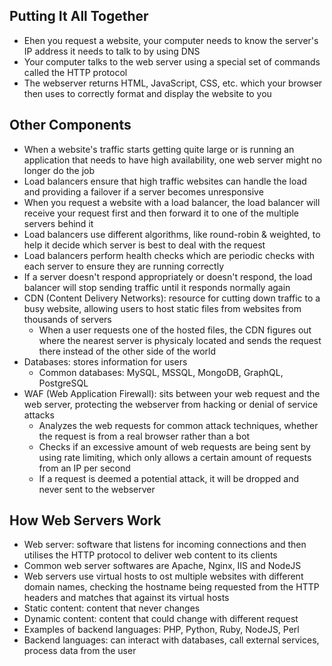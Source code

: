 ## Putting It All Together
* Ehen you request a website, your computer needs to know the server's IP address it needs to talk to by using DNS
* Your computer  talks to the web server using a special set of commands called the HTTP protocol
* The webserver returns HTML, JavaScript, CSS, etc. which your browser then uses to correctly format and display the website to you

## Other Components
* When a website's traffic starts getting quite large or is running an application that needs to have high availability, one web server might no longer do the job
* Load balancers ensure that high traffic websites can handle the load and providing a failover if a server becomes unresponsive
* When you request a website with a load balancer, the load balancer will receive your request first and then forward it to one of the multiple servers behind it
* Load balancers use different algorithms, like round-robin & weighted, to help it decide which server is best to deal with the request
* Load balancers perform health checks which are periodic checks with each server to ensure they are running correctly
* If a server doesn't respond appropriately or doesn't respond, the load balancer will stop sending traffic until it responds normally again
* CDN (Content Delivery Networks): resource for cutting down traffic to a busy website, allowing users to host static files from websites from thousands of servers
  * When a user requests one of the hosted files, the CDN figures out where the nearest server is physicaly located and sends the request there instead of the other side of the world
* Databases: stores information for users
  * Common databases: MySQL, MSSQL, MongoDB, GraphQL, PostgreSQL
* WAF (Web Application Firewall): sits between your web request and the web server, protecting the webserver from hacking or denial of service attacks
  * Analyzes the web requests for common attack techniques, whether the request is from a real browser rather than a bot
  * Checks if an excessive amount of web requests are being sent by using rate limiting, which only allows a certain amount of requests from an IP per second
  * If a request is deemed a potential attack, it will be dropped and never sent to the webserver
 
## How Web Servers Work
* Web server: software that listens for incoming connections and then utilises the HTTP protocol to deliver web content to its clients
* Common web server softwares are Apache, Nginx, IIS and NodeJS
* Web servers use virtual hosts to ost multiple websites with different domain names, checking the hostname being requested from the HTTP headers and matches that against its virtual hosts
* Static content: content that never changes
* Dynamic content: content that could change with different request
* Examples of backend languages: PHP, Python, Ruby, NodeJS, Perl
* Backend languages: can interact with databases, call external services, process data from the user
